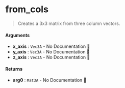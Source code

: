 # from\_cols

>  Creates a 3x3 matrix from three column vectors.

#### Arguments

- **x\_axis** : `Vec3A` \- No Documentation 🚧
- **y\_axis** : `Vec3A` \- No Documentation 🚧
- **z\_axis** : `Vec3A` \- No Documentation 🚧

#### Returns

- **arg0** : `Mat3A` \- No Documentation 🚧